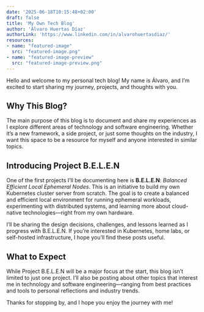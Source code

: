 ```yaml
---
date: '2025-06-18T10:15:48+02:00'
draft: false
title: 'My Own Tech Blog'
author: 'Álvaro Huertas Díaz'
authorLink: 'https://www.linkedin.com/in/alvarohuertasdiaz/'
resources:
- name: "featured-image"
  src: "featured-image.png"
- name: "featured-image-preview"
  src: "featured-image-preview.png"
---
```


Hello and welcome to my personal tech blog! My name is Álvaro, and I’m excited to start sharing my journey, projects, and thoughts with you.

## Why This Blog?

The main purpose of this blog is to document and share my experiences as I explore different areas of technology and software engineering. Whether it’s a new framework, a side project, or just some thoughts on the industry, I want this space to be a resource for myself and anyone interested in similar topics.

## Introducing Project B.E.L.E.N

One of the first projects I’ll be documenting here is **B.E.L.E.N**: _Balanced Efficient Local Ephemeral Nodes_. This is an initiative to build my own Kubernetes cluster server from scratch. The goal is to create a balanced and efficient local environment for running ephemeral workloads, experimenting with distributed systems, and learning more about cloud-native technologies—right from my own hardware.

I’ll be sharing the design decisions, challenges, and lessons learned as I progress with B.E.L.E.N. If you’re interested in Kubernetes, home labs, or self-hosted infrastructure, I hope you’ll find these posts useful.

## What to Expect

While Project B.E.L.E.N will be a major focus at the start, this blog isn’t limited to just one project. I’ll also be posting about other topics that interest me in technology and software engineering—ranging from best practices and tools to personal reflections and industry trends.

Thanks for stopping by, and I hope you enjoy the journey with me!